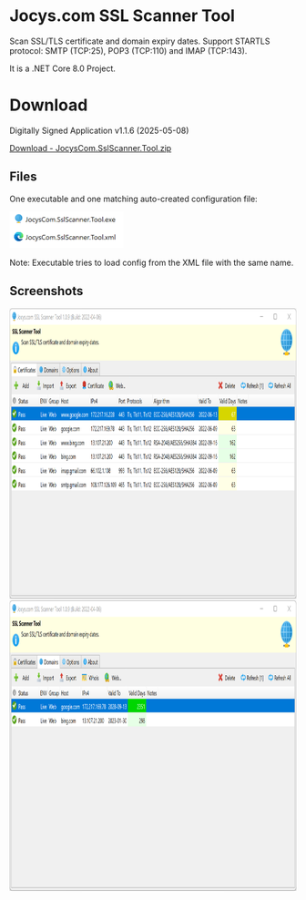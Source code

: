# Jocys.com SSL Scanner Tool

Scan SSL/TLS certificate and domain expiry dates. Support STARTLS protocol: SMTP (TCP:25), POP3 (TCP:110) and IMAP (TCP:143).

It is a .NET Core 8.0 Project.

# Download

Digitally Signed Application v1.1.6 (2025-05-08)

[Download - JocysCom.SslScanner.Tool.zip](https://github.com/JocysCom/SslScanner/releases/download/1.1.6/JocysCom.SslScanner.Tool.zip)

## Files

One executable and one matching auto-created configuration file:

<img alt="Files" src="Tool/Documents/Images/JocysComSslScanner_Files.png" width="200" height="64">

Note: Executable tries to load config from the XML file with the same name.

## Screenshots

<img alt="Certificates" src="Tool/Documents/Images/JocysComSslScanner_Certificates.png" width="960" height="510">
                                                                                                               
<img alt="Domains" src="Tool/Documents/Images/JocysComSslScanner_Domains.png" width="960" height="510">
